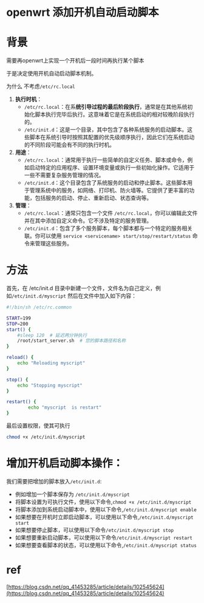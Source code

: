 # openwrt 添加开机自动启动脚本


# 背景

需要再openwrt上实现一个开机后一段时间再执行某个脚本

于是决定使用开机自动启动脚本机制。

为什么 不考虑`/etc/rc.local`

1. **执行时机**：
   - `/etc/rc.local`：在系**统引导过程的最后阶段执行**，通常是在其他系统初始化脚本执行完毕后执行。这意味着它是在系统启动的相对较晚阶段执行的。
   - `/etc/init.d`：这是一个目录，其中包含了各种系统服务的启动脚本。这些脚本在系统引导时按照其配置的优先级顺序执行，因此它们在系统启动的不同阶段可能会有不同的执行时机。
2. **用途**：
   - `/etc/rc.local`：通常用于执行一些简单的自定义任务、脚本或命令，例如启动特定的应用程序、设置环境变量或执行一些初始化操作。它适用于一些不需要复杂服务管理的情况。
   - `/etc/init.d`：这个目录包含了系统服务的启动和停止脚本。这些脚本用于管理系统中的服务，如网络、打印机、防火墙等。它提供了更丰富的功能，包括服务的启动、停止、重新启动、状态查询等。
3. **管理**：
   - `/etc/rc.local`：通常只包含一个文件 `/etc/rc.local`，你可以编辑此文件并在其中添加自定义命令。它不涉及特定的服务管理。
   - `/etc/init.d`：包含了多个服务脚本，每个脚本都与一个特定的服务相关联。你可以使用 `service <servicename> start/stop/restart/status` 命令来管理这些服务。



# 方法



首先，在 /etc/init.d 目录中新建一个文件，文件名为自己定义，例如`/etc/init.d/myscript` 然后在文件中加入如下内容：

```bash
#!/bin/sh /etc/rc.common

START=199
STOP=200
start() {
    #sleep 120  # 延迟两分钟执行
    /root/start_server.sh  # 您的脚本路径和名称
}

reload() {
    echo "Reloading myscript"
}

stop() {
    echo "Stopping myscript"
}

restart() {
        echo "myscript  is restart"
}

```

最后设置权限，使其可执行

```bash
chmod +x /etc/init.d/myscript
```

# 增加开机启动脚本操作：

我们需要把增加的脚本放入`/etc/init.d`:

- 例如增加一个脚本保存为 `/etc/init.d/myscript`
- 将脚本设置为可执行文件，使用以下命令,`chmod +x /etc/init.d/myscript`
- 将脚本添加到系统启动脚本中，使用以下命令,`/etc/init.d/myscript enable`
- 如果想要在开机时立即启动脚本，可以使用以下命令,`/etc/init.d/myscript start`
- 如果想要停止脚本，可以使用以下命令`/etc/init.d/myscript stop`
- 如果想要重新启动脚本，可以使用以下命令`/etc/init.d/myscript restart`
- 如果想要查看脚本的状态，可以使用以下命令,`/etc/init.d/myscript status`

# ref

[https://blog.csdn.net/qq_41453285/article/details/102545624](https://blog.csdn.net/qq_41453285/article/details/102545624)

